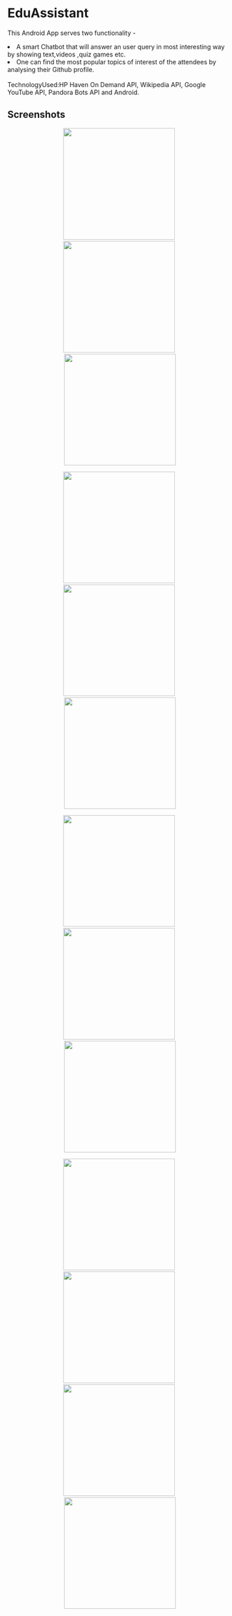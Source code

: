 # EduAssistant
This Android App serves two functionality -
<li>A smart Chatbot that will answer an user query in most interesting way by showing text,videos ,quiz games etc.</li>
<li>One can find the most popular topics of interest of the attendees by analysing their Github profile.</li>
<br>
TechnologyUsed:HP Haven On Demand API, Wikipedia API, Google YouTube API, Pandora Bots API and Android.     

## Screenshots
<p align="center">
  <img src="images/ss1.jpeg" width="250"/>&nbsp;
  <img src="images/ss2.jpeg" width="250"/>&nbsp;
  <img src="images/ss3.jpeg" width="250"/>
</p>
<p align="center">
  <img src="images/ss4.jpeg" width="250"/>&nbsp;
  <img src="images/ss5.jpeg" width="250"/>&nbsp;
  <img src="images/ss6.jpeg" width="250"/>
</p>
<p align="center">
  <img src="images/ss7.jpeg" width="250"/>&nbsp;
  <img src="images/ss8.jpeg" width="250"/>&nbsp;
  <img src="images/ss9.jpeg" width="250"/>
</p>
<p align="center">
  <img src="images/ss10.jpeg" width="250"/>&nbsp;
  <img src="images/ss11.jpeg" width="250"/>&nbsp;
  <img src="images/ss12.jpeg" width="250"/>&nbsp;
  <img src="images/ss13.jpeg" width="250"/>
</p>

